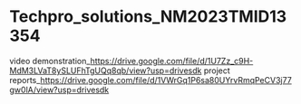 # Techpro_solutions_NM2023TMID13354
video demonstration_https://drive.google.com/file/d/1U7Zz_c9H-MdM3LVaT8ySLUFhTgUQq8qb/view?usp=drivesdk
project reports_https://drive.google.com/file/d/1VWrGq1P6sa80UYrvRmqPeCV3j77gw0lA/view?usp=drivesdk
